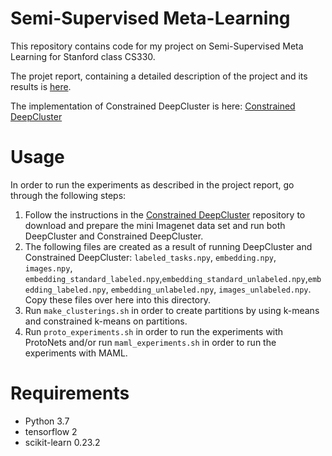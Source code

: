 # Semi-Supervised Meta-Learning

This repository contains code for my project on Semi-Supervised Meta Learning for Stanford class CS330.

The projet report, containing a detailed description of the project and its results is [here](project_report.pdf).

The implementation of Constrained DeepCluster is here: [Constrained DeepCluster](https://github.com/cmacho/deepcluster)

# Usage

In order to run the experiments as described in the project report, go through the following steps:

1. Follow the instructions in the [Constrained DeepCluster](https://github.com/cmacho/deepcluster) repository to download and prepare the mini Imagenet data set and run both DeepCluster and Constrained DeepCluster.
2. The following files are created as a result of running DeepCluster and Constrained DeepCluster:  `labeled_tasks.npy`, `embedding.npy`, `images.npy`, `embedding_standard_labeled.npy`,`embedding_standard_unlabeled.npy`,`embedding_labeled.npy`, `embedding_unlabeled.npy`, `images_unlabeled.npy`.  Copy these files over here into this directory.
3. Run `make_clusterings.sh` in order to create partitions by using k-means and constrained k-means on partitions.
4. Run `proto_experiments.sh` in order to run the experiments with ProtoNets and/or run `maml_experiments.sh` in order to run the experiments with MAML.

# Requirements
- Python 3.7
- tensorflow 2
- scikit-learn 0.23.2
